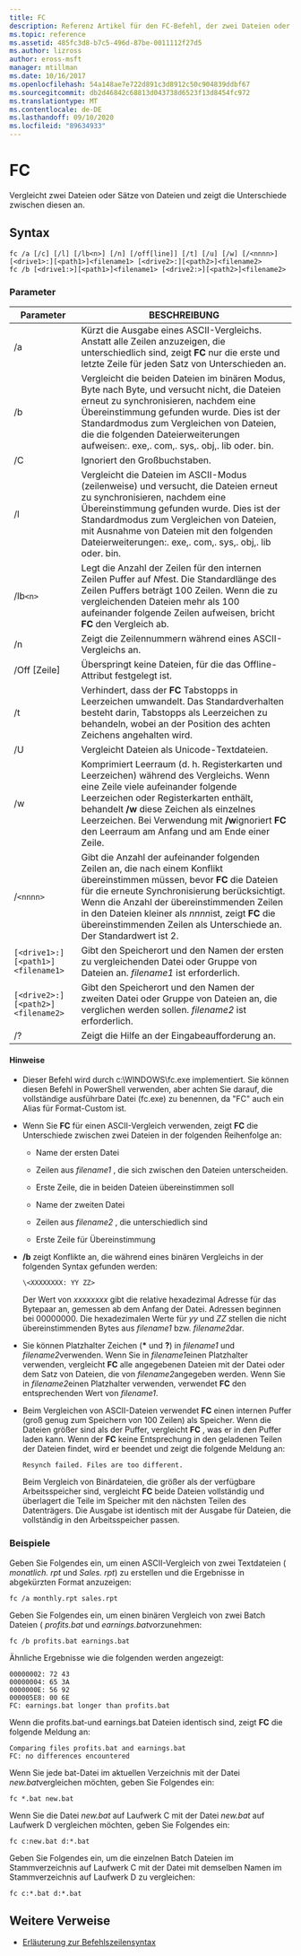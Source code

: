 ```yaml
---
title: FC
description: Referenz Artikel für den FC-Befehl, der zwei Dateien oder Datei Sätze vergleicht und die Unterschiede zwischen Ihnen anzeigt.
ms.topic: reference
ms.assetid: 485fc3d8-b7c5-496d-87be-0011112f27d5
ms.author: lizross
author: eross-msft
manager: mtillman
ms.date: 10/16/2017
ms.openlocfilehash: 54a148ae7e722d891c3d8912c50c904839ddbf67
ms.sourcegitcommit: db2d46842c68813d043738d6523f13d8454fc972
ms.translationtype: MT
ms.contentlocale: de-DE
ms.lasthandoff: 09/10/2020
ms.locfileid: "89634933"
---
```

# <a name="fc"></a>FC

Vergleicht zwei Dateien oder Sätze von Dateien und zeigt die Unterschiede zwischen diesen an.

## <a name="syntax"></a>Syntax

```
fc /a [/c] [/l] [/lb<n>] [/n] [/off[line]] [/t] [/u] [/w] [/<nnnn>] [<drive1>:][<path1>]<filename1> [<drive2>:][<path2>]<filename2>
fc /b [<drive1:>][<path1>]<filename1> [<drive2:>][<path2>]<filename2>
```

### <a name="parameters"></a>Parameter

| Parameter | BESCHREIBUNG |
| --------- | ----------- |
| /a | Kürzt die Ausgabe eines ASCII-Vergleichs. Anstatt alle Zeilen anzuzeigen, die unterschiedlich sind, zeigt **FC** nur die erste und letzte Zeile für jeden Satz von Unterschieden an. |
| /b | Vergleicht die beiden Dateien im binären Modus, Byte nach Byte, und versucht nicht, die Dateien erneut zu synchronisieren, nachdem eine Übereinstimmung gefunden wurde. Dies ist der Standardmodus zum Vergleichen von Dateien, die die folgenden Dateierweiterungen aufweisen:. exe,. com,. sys,. obj,. lib oder. bin. |
| /C | Ignoriert den Großbuchstaben. |
| /l | Vergleicht die Dateien im ASCII-Modus (zeilenweise) und versucht, die Dateien erneut zu synchronisieren, nachdem eine Übereinstimmung gefunden wurde. Dies ist der Standardmodus zum Vergleichen von Dateien, mit Ausnahme von Dateien mit den folgenden Dateierweiterungen:. exe,. com,. sys,. obj,. lib oder. bin. |
| /lb`<n>` | Legt die Anzahl der Zeilen für den internen Zeilen Puffer auf *N*fest. Die Standardlänge des Zeilen Puffers beträgt 100 Zeilen. Wenn die zu vergleichenden Dateien mehr als 100 aufeinander folgende Zeilen aufweisen, bricht **FC** den Vergleich ab. |
| /n | Zeigt die Zeilennummern während eines ASCII-Vergleichs an. |
| /Off [Zeile] | Überspringt keine Dateien, für die das Offline-Attribut festgelegt ist. |
| /t | Verhindert, dass der **FC** Tabstopps in Leerzeichen umwandelt. Das Standardverhalten besteht darin, Tabstopps als Leerzeichen zu behandeln, wobei an der Position des achten Zeichens angehalten wird. |
| /U | Vergleicht Dateien als Unicode-Textdateien. |
| /w | Komprimiert Leerraum (d. h. Registerkarten und Leerzeichen) während des Vergleichs. Wenn eine Zeile viele aufeinander folgende Leerzeichen oder Registerkarten enthält, behandelt **/w** diese Zeichen als einzelnes Leerzeichen. Bei Verwendung mit **/w**ignoriert **FC** den Leerraum am Anfang und am Ende einer Zeile. |
| /`<nnnn>` | Gibt die Anzahl der aufeinander folgenden Zeilen an, die nach einem Konflikt übereinstimmen müssen, bevor **FC** die Dateien für die erneute Synchronisierung berücksichtigt. Wenn die Anzahl der übereinstimmenden Zeilen in den Dateien kleiner als *nnnn*ist, zeigt **FC** die übereinstimmenden Zeilen als Unterschiede an. Der Standardwert ist 2. |
| `[<drive1>:][<path1>]<filename1>` | Gibt den Speicherort und den Namen der ersten zu vergleichenden Datei oder Gruppe von Dateien an. *filename1* ist erforderlich. |
| `[<drive2>:][<path2>]<filename2>` | Gibt den Speicherort und den Namen der zweiten Datei oder Gruppe von Dateien an, die verglichen werden sollen. *filename2* ist erforderlich. |
| /? | Zeigt die Hilfe an der Eingabeaufforderung an. |

#### <a name="remarks"></a>Hinweise

- Dieser Befehl wird durch c:\WINDOWS\fc.exe implementiert. Sie können diesen Befehl in PowerShell verwenden, aber achten Sie darauf, die vollständige ausführbare Datei (fc.exe) zu benennen, da "FC" auch ein Alias für Format-Custom ist.

- Wenn Sie **FC** für einen ASCII-Vergleich verwenden, zeigt **FC** die Unterschiede zwischen zwei Dateien in der folgenden Reihenfolge an:

  - Name der ersten Datei

  - Zeilen aus *filename1* , die sich zwischen den Dateien unterscheiden.

  - Erste Zeile, die in beiden Dateien übereinstimmen soll

  - Name der zweiten Datei

  - Zeilen aus *filename2* , die unterschiedlich sind

  - Erste Zeile für Übereinstimmung

- **/b** zeigt Konflikte an, die während eines binären Vergleichs in der folgenden Syntax gefunden werden:

    `\<XXXXXXXX: YY ZZ>`

    Der Wert von *xxxxxxxx* gibt die relative hexadezimal Adresse für das Bytepaar an, gemessen ab dem Anfang der Datei. Adressen beginnen bei 00000000. Die hexadezimalen Werte für *yy* und *ZZ* stellen die nicht übereinstimmenden Bytes aus *filename1* bzw. *filename2*dar.

- Sie können Platzhalter Zeichen (**&#42;** und **?**) in *filename1* und *filename2*verwenden. Wenn Sie in *filename1*einen Platzhalter verwenden, vergleicht **FC** alle angegebenen Dateien mit der Datei oder dem Satz von Dateien, die von *filename2*angegeben werden. Wenn Sie in *filename2*einen Platzhalter verwenden, verwendet **FC** den entsprechenden Wert von *filename1*.

- Beim Vergleichen von ASCII-Dateien verwendet **FC** einen internen Puffer (groß genug zum Speichern von 100 Zeilen) als Speicher. Wenn die Dateien größer sind als der Puffer, vergleicht **FC** , was er in den Puffer laden kann. Wenn der **FC** keine Entsprechung in den geladenen Teilen der Dateien findet, wird er beendet und zeigt die folgende Meldung an:

    `Resynch failed. Files are too different.`

    Beim Vergleich von Binärdateien, die größer als der verfügbare Arbeitsspeicher sind, vergleicht **FC** beide Dateien vollständig und überlagert die Teile im Speicher mit den nächsten Teilen des Datenträgers. Die Ausgabe ist identisch mit der Ausgabe für Dateien, die vollständig in den Arbeitsspeicher passen.

### <a name="examples"></a>Beispiele

Geben Sie Folgendes ein, um einen ASCII-Vergleich von zwei Textdateien ( *monatlich. rpt* und *Sales. rpt*) zu erstellen und die Ergebnisse in abgekürzten Format anzuzeigen:

```
fc /a monthly.rpt sales.rpt
```

Geben Sie Folgendes ein, um einen binären Vergleich von zwei Batch Dateien ( *profits.bat* und *earnings.bat*vorzunehmen:

```
fc /b profits.bat earnings.bat
```

Ähnliche Ergebnisse wie die folgenden werden angezeigt:

```
00000002: 72 43
00000004: 65 3A
0000000E: 56 92
000005E8: 00 6E
FC: earnings.bat longer than profits.bat
```

Wenn die profits.bat-und earnings.bat Dateien identisch sind, zeigt **FC** die folgende Meldung an:

```
Comparing files profits.bat and earnings.bat
FC: no differences encountered
```

Wenn Sie jede bat-Datei im aktuellen Verzeichnis mit der Datei *new.bat*vergleichen möchten, geben Sie Folgendes ein:

```
fc *.bat new.bat
```

Wenn Sie die Datei *new.bat* auf Laufwerk C mit der Datei *new.bat* auf Laufwerk D vergleichen möchten, geben Sie Folgendes ein:

```
fc c:new.bat d:*.bat
```

Geben Sie Folgendes ein, um die einzelnen Batch Dateien im Stammverzeichnis auf Laufwerk C mit der Datei mit demselben Namen im Stammverzeichnis auf Laufwerk D zu vergleichen:

```
fc c:*.bat d:*.bat
```

## <a name="additional-references"></a>Weitere Verweise

- [Erläuterung zur Befehlszeilensyntax](command-line-syntax-key.md)

